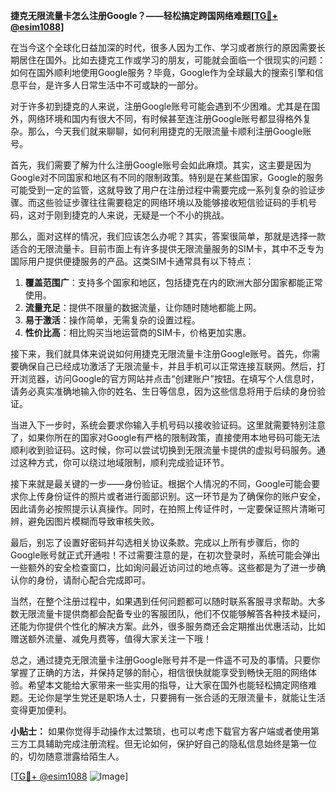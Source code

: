 **捷克无限流量卡怎么注册Google？——轻松搞定跨国网络难题[[TG💪+ @esim1088](https://t.me/s/esim1088)]**

在当今这个全球化日益加深的时代，很多人因为工作、学习或者旅行的原因需要长期居住在国外。比如去捷克工作或学习的朋友，可能就会面临一个很现实的问题：如何在国外顺利地使用Google服务？毕竟，Google作为全球最大的搜索引擎和信息平台，是许多人日常生活中不可或缺的一部分。

对于许多初到捷克的人来说，注册Google账号可能会遇到不少困难。尤其是在国外，网络环境和国内有很大不同，有时候甚至连注册Google账号都显得格外复杂。那么，今天我们就来聊聊，如何利用捷克的无限流量卡顺利注册Google账号。

首先，我们需要了解为什么注册Google账号会如此麻烦。其实，这主要是因为Google对不同国家和地区有不同的限制政策。特别是在某些国家，Google的服务可能受到一定的监管，这就导致了用户在注册过程中需要完成一系列复杂的验证步骤。而这些验证步骤往往需要稳定的网络环境以及能够接收短信验证码的手机号码，这对于刚到捷克的人来说，无疑是一个不小的挑战。

那么，面对这样的情况，我们应该怎么办呢？其实，答案很简单，那就是选择一款适合的无限流量卡。目前市面上有许多提供无限流量服务的SIM卡，其中不乏专为国际用户提供便捷服务的产品。这类SIM卡通常具有以下特点：

1. **覆盖范围广**：支持多个国家和地区，包括捷克在内的欧洲大部分国家都能正常使用。
2. **流量充足**：提供不限量的数据流量，让你随时随地都能上网。
3. **易于激活**：操作简单，无需复杂的设置过程。
4. **性价比高**：相比购买当地运营商的SIM卡，价格更加实惠。

接下来，我们就具体来说说如何用捷克无限流量卡注册Google账号。首先，你需要确保自己已经成功激活了无限流量卡，并且手机可以正常连接互联网。然后，打开浏览器，访问Google的官方网站并点击“创建账户”按钮。在填写个人信息时，请务必真实准确地输入你的姓名、生日等信息，因为这些信息将用于后续的身份验证。

当进入下一步时，系统会要求你输入手机号码以接收验证码。这里就需要特别注意了，如果你所在的国家对Google有严格的限制政策，直接使用本地号码可能无法顺利收到验证码。这时候，你可以尝试切换到无限流量卡提供的虚拟号码服务。通过这种方式，你可以绕过地域限制，顺利完成验证环节。

接下来就是最关键的一步——身份验证。根据个人情况的不同，Google可能会要求你上传身份证件的照片或者进行面部识别。这一环节是为了确保你的账户安全，因此请务必按照提示认真操作。同时，在拍照上传证件时，一定要保证照片清晰可辨，避免因图片模糊而导致审核失败。

最后，别忘了设置好密码并勾选相关协议条款。完成以上所有步骤后，你的Google账号就正式开通啦！不过需要注意的是，在初次登录时，系统可能会弹出一些额外的安全检查窗口，比如询问最近访问过的地点等。这些都是为了进一步确认你的身份，请耐心配合完成即可。

当然，在整个注册过程中，如果遇到任何问题都可以随时联系客服寻求帮助。大多数无限流量卡提供商都会配备专业的客服团队，他们不仅能够解答各种技术疑问，还能为你提供个性化的解决方案。此外，很多服务商还会定期推出优惠活动，比如赠送额外流量、减免月费等，值得大家关注一下哦！

总之，通过捷克无限流量卡注册Google账号并不是一件遥不可及的事情。只要你掌握了正确的方法，并保持足够的耐心，相信很快就能享受到畅快无阻的网络体验。希望本文能给大家带来一些实用的指导，让大家在国外也能轻松搞定网络难题。无论你是学生党还是职场人士，只要拥有一张合适的无限流量卡，就能让生活变得更加便利。

**小贴士：** 如果你觉得手动操作太过繁琐，也可以考虑下载官方客户端或者使用第三方工具辅助完成注册流程。但无论如何，保护好自己的隐私信息始终是第一位的，切勿随意泄露给陌生人。

[[TG💪+ @esim1088](https://t.me/s/esim1088) ![Image](https://i.postimg.cc/4NQfJmqS/Snipaste-2025-05-13-00-14-12.png)]